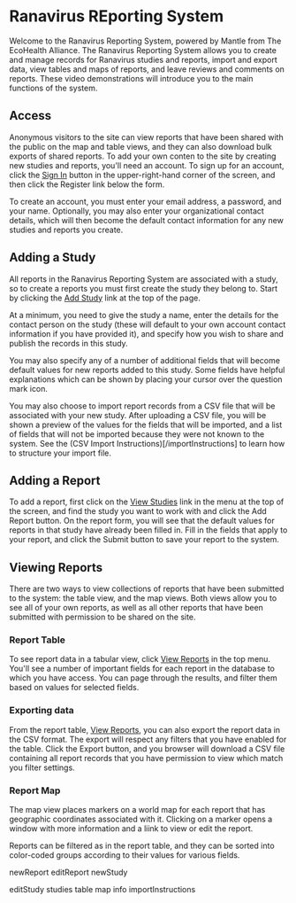 # Ranavirus REporting System

Welcome to the Ranavirus Reporting System, powered by Mantle from The EcoHealth Alliance. The Ranavirus Reporting System allows you to create and manage records for Ranavirus studies and reports, import and export data, view tables and maps of reports, and leave reviews and comments on reports. These video demonstrations will introduce you to the main functions of the system.

## Access

Anonymous visitors to the site can view reports that have been shared with the public on the map and table views, and they can also download bulk exports of shared reports. To add your own conten to the site by creating new studies and reports, you'll need an account. To sign up for an account, click the [Sign In](/sign-in) button in the upper-right-hand corner of the screen, and then click the Register link below the form.

To create an account, you must enter your email address, a password, and your name. Optionally, you may also enter your organizational contact details, which will then become the default contact information for any new studies and reports you create.

## Adding a Study

All reports in the Ranavirus Reporting System are associated with a study, so to create a reports you must first create the study they belong to. Start by clicking the [Add Study](/study) link at the top of the page.

At a minimum, you need to give the study a name, enter the details for the contact person on the study (these will default to your own account contact information if you have provided it), and specify how you wish to share and publish the records in this study.

You may also specify any of a number of additional fields that will become default values for new reports added to this study. Some fields have helpful explanations which can be shown by placing your cursor over the question mark icon.

You may also choose to import report records from a CSV file that will be associated with your new study. After uploading a CSV file, you will be shown a preview of the values for the fields that will be imported, and a list of fields that will not be imported because they were not known to the system. See the (CSV Import Instructions)[/importInstructions] to learn how to structure your import file.

## Adding a Report

To add a report, first click on the [View Studies](/studies) link in the menu at the top of the screen, and find the study you want to work with and click the Add Report button. On the report form, you will see that the default values for reports in that study have already been filled in. Fill in the fields that apply to your report, and click the Submit button to save your report to the system.

## Viewing Reports

There are two ways to view collections of reports that have been submitted to the system: the table view, and the map views. Both views allow you to see all of your own reports, as well as all other reports that have been submitted with permission to be shared on the site.

### Report Table

To see report data in a tabular view, click [View Reports](/table) in the top menu. You'll see a number of important fields for each report in the database to which you have access. You can page through the results, and filter them based on values for selected fields.

### Exporting data

From the report table, [View Reports](/table), you can also export the report data in the CSV format. The export will respect any filters that you have enabled for the table. Click the Export button, and you browser will download a CSV file containing all report records that you have permission to view which match you filter settings.

### Report Map

The map view places markers on a world map for each report that has geographic coordinates associated with it. Clicking on a marker opens a window with more information and a liink to view or edit the report.

Reports can be filtered as in the report table, and they can be sorted into color-coded groups according to their values for various fields.










newReport
editReport
newStudy

editStudy
studies
table
map
info
importInstructions
